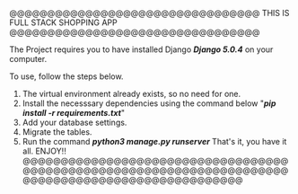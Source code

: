 @@@@@@@@@@@@@@@@@@@@@@@@@@@@@@@@@ THIS IS FULL STACK SHOPPING APP @@@@@@@@@@@@@@@@@@@@@@@@@@@@@@@@@

The Project requires you to have installed Django *__Django 5.0.4__* on your computer.

To use, follow the steps below.
1. The virtual environment already exists, so no need for one.
2. Install the necesssary dependencies using the command below
   "*__pip install -r requirements.txt__*"
4. Add your database settings.
5. Migrate the tables.
6. Run the command *__python3 manage.py runserver__*
That's it, you have it all.
ENJOY!!
@@@@@@@@@@@@@@@@@@@@@@@@@@@@@@@@@@@@@@@@@@@@@@@@@@@@@@@@@@@@@@@@@@@@@@@@@@@@@@@@@@@@@@@@@@@@@@@@@@@
